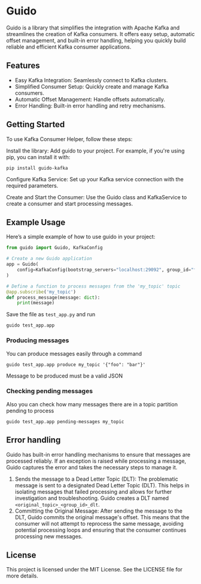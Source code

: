 # Guido
Guido is a library that simplifies the integration with Apache Kafka and streamlines the creation of Kafka consumers. It offers easy setup, automatic offset management, and built-in error handling, helping you quickly build reliable and efficient Kafka consumer applications.

## Features
* Easy Kafka Integration: Seamlessly connect to Kafka clusters.
* Simplified Consumer Setup: Quickly create and manage Kafka consumers.
* Automatic Offset Management: Handle offsets automatically.
* Error Handling: Built-in error handling and retry mechanisms.

## Getting Started
To use Kafka Consumer Helper, follow these steps:

Install the library: Add guido to your project. For example, if you're using pip, you can install it with:

```
pip install guido-kafka
```

Configure Kafka Service: Set up your Kafka service connection with the required parameters.

Create and Start the Consumer: Use the Guido class and KafkaService to create a consumer and start processing messages.

## Example Usage
Here’s a simple example of how to use guido in your project:

```python
from guido import Guido, KafkaConfig

# Create a new Guido application
app = Guido(
    config=KafkaConfig(bootstrap_servers="localhost:29092", group_id="foo")
)

# Define a function to process messages from the 'my_topic' topic
@app.subscribe('my_topic')
def process_message(message: dict):
    print(message)
```

Save the file as `test_app.py` and run

```
guido test_app.app
```

### Producing messages
You can produce messages easily through a command
```
guido test_app.app produce my_topic '{"foo": "bar"}'
```
Message to be produced must be a valid JSON

### Checking pending messages
Also you can check how many messages there are in a topic partition pending to process
```
guido test_app.app pending-messages my_topic
```

## Error handling
Guido has built-in error handling mechanisms to ensure that messages are processed reliably. If an exception is raised while processing a message, Guido captures the error and takes the necessary steps to manage it.

1. Sends the message to a Dead Letter Topic (DLT): The problematic message is sent to a designated Dead Letter Topic (DLT). This helps in isolating messages that failed processing and allows for further investigation and troubleshooting. Guido creates a DLT named `<original_topic>_<group_id>_dlt`.
2. Committing the Original Message: After sending the message to the DLT, Guido commits the original message's offset. This means that the consumer will not attempt to reprocess the same message, avoiding potential processing loops and ensuring that the consumer continues processing new messages.

## License
This project is licensed under the MIT License. See the LICENSE file for more details.
